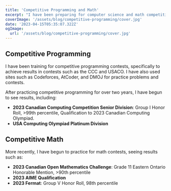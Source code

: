 ```yaml
---
title: 'Competitive Programming and Math'
excerpt: "I have been preparing for computer science and math competitions, attaining success in numerous events."
coverImage: '/assets/blog/competitive-programming/cover.jpg'
date: '2023-04-15T05:35:07.322Z'
ogImage:
  url: '/assets/blog/competitive-programming/cover.jpg'
---
```


## Competitive Programming

I have been training for competitive programming contests, specifically to achieve results in contests such as the CCC and USACO. I have also used sites such as Codeforces, AtCoder, and DMOJ for practice problems and contests.

After practicing competitive programming for over two years, I have begun to see results, including:

- **2023 Canadian Computing Competition Senior Division**: Group I Honor Roll, >99th percentile, Qualification to 2023 Canadian Computing Olympiad.
- **USA Computing Olympiad Platinum Division**

## Competitive Math

More recently, I have begun to practice for math contests, seeing results such as:

- **2023 Canadian Open Mathematics Challenge**: Grade 11 Eastern Ontario Honorable Mention, >90th percentile
- **2023 AIME Qualification**
- **2023 Fermat**: Group V Honor Roll, 98th percentile
